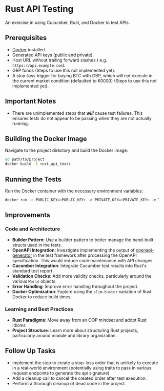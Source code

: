 # Rust API Testing

An exercise in using Cucumber, Rust, and Docker to test APIs.

## Prerequisites
- [Docker](https://docs.docker.com/get-docker/) installed.
- Generated API keys (public and private).
- Host URL without trailing forward slashes ( e.g. `https://api.example.com`).
- GBP funds (Steps to use this not implemented yet).
- A stop-loss trigger for buying BTC with GBP, which will not execute in the current market condition (defaulted to 60000) (Steps to use this not implemented yet).

## Important Notes
- There are unimplemented steps that ***will*** cause test failures. This ensures tests do not appear to be passing when they are not actually running.

## Building the Docker Image
Navigate to the project directory and build the Docker image:

```bash
cd path/to/project
docker build -t rust_api_tests .
```

## Running the Tests
Run the Docker container with the necessary environment variables:

```bash
docker run -e PUBLIC_KEY=<PUBLIC_KEY> -e PRIVATE_KEY=<PRIVATE_KEY> -e TRIGGER=<REASONABLE_STOP_LOSS_TRIGGER> -e API_HOST=<API_HOST> rust_api_tests
```

## Improvements
### Code and Architecture
- **Builder Pattern**: Use a builder pattern to better manage the hand-built structs used in the tests.
- **OpenAPI Integration**: Investigate implementing the output of [openapi-generator](https://openapi-generator.tech/docs/usage#generate) in the test framework after processing the OpenAPI specification. This would reduce code maintenance with API changes.
- **Cucumber Integration**: Integrate Cucumber test results into Rust's standard test report.
- **Validation Checks**: Add more validity checks, particularly around the various `World` objects.
- **Error Handling**: Improve error handling throughout the project.
- **Docker Optimization**: Explore using the `slim-buster` variation of Rust Docker to reduce build times.

### Learning and Best Practices
- **Rust Paradigms**: Move away from an OOP mindset and adopt Rust idioms
- **Project Structure**: Learn more about structuring Rust projects, particularly around module and library organization.

## Follow Up Tasks
- Implement the step to create a stop-loss order that is unlikely to execute in a real-world environment (potentially using traits to pass in various request endpoints to generate the api signature)
- Add a cleanup call to cancel the created order after test execution.
- Perform a thorough cleanup of dead code in the project.

